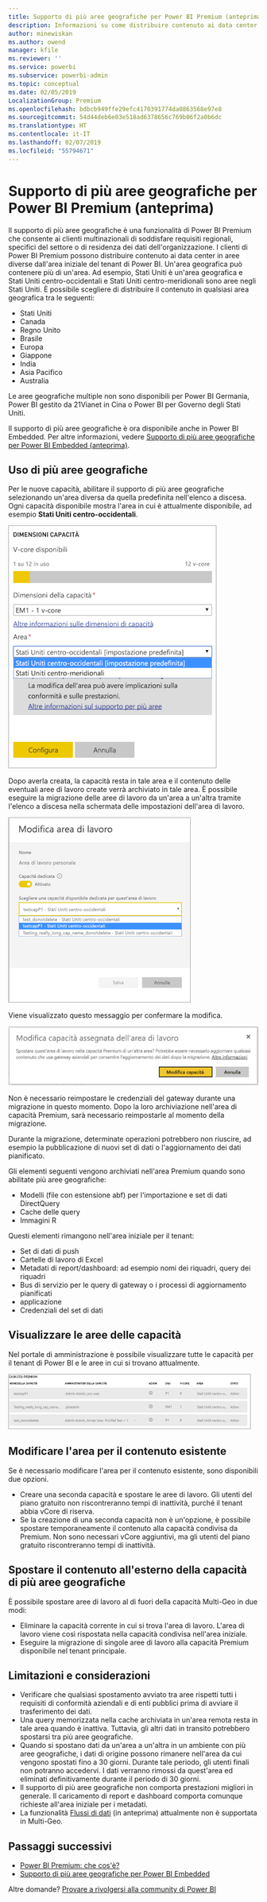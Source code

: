 ```yaml
---
title: Supporto di più aree geografiche per Power BI Premium (anteprima)
description: Informazioni su come distribuire contenuto ai data center in aree diverse dall'area iniziale del tenant di Power BI.
author: minewiskan
ms.author: owend
manager: kfile
ms.reviewer: ''
ms.service: powerbi
ms.subservice: powerbi-admin
ms.topic: conceptual
ms.date: 02/05/2019
LocalizationGroup: Premium
ms.openlocfilehash: bdbcb949ffe29efc4170391774da0863568e97e8
ms.sourcegitcommit: 54d44deb6e03e518ad6378656c769b06f2a0b6dc
ms.translationtype: HT
ms.contentlocale: it-IT
ms.lasthandoff: 02/07/2019
ms.locfileid: "55794671"
---
```

# <a name="multi-geo-support-for-power-bi-premium-preview"></a>Supporto di più aree geografiche per Power BI Premium (anteprima)

Il supporto di più aree geografiche è una funzionalità di Power BI Premium che consente ai clienti multinazionali di soddisfare requisiti regionali, specifici del settore o di residenza dei dati dell'organizzazione. I clienti di Power BI Premium possono distribuire contenuto ai data center in aree diverse dall'area iniziale del tenant di Power BI. Un'area geografica può contenere più di un'area. Ad esempio, Stati Uniti è un'area geografica e Stati Uniti centro-occidentali e Stati Uniti centro-meridionali sono aree negli Stati Uniti. È possibile scegliere di distribuire il contenuto in qualsiasi area geografica tra le seguenti:

- Stati Uniti
- Canada
- Regno Unito
- Brasile
- Europa
- Giappone
- India
- Asia Pacifico
- Australia

Le aree geografiche multiple non sono disponibili per Power BI Germania, Power BI gestito da 21Vianet in Cina o Power BI per Governo degli Stati Uniti.

Il supporto di più aree geografiche è ora disponibile anche in Power BI Embedded. Per altre informazioni, vedere [Supporto di più aree geografiche per Power BI Embedded (anteprima)](developer/embedded-multi-geo.md).

## <a name="using-multi-geo"></a>Uso di più aree geografiche

Per le nuove capacità, abilitare il supporto di più aree geografiche selezionando un'area diversa da quella predefinita nell'elenco a discesa.  Ogni capacità disponibile mostra l'area in cui è attualmente disponibile, ad esempio **Stati Uniti centro-occidentali**.

![Dimensioni della capacità: selezionare un'area. Più aree geografiche di Power BI](media/service-admin-premium-multi-geo/power-bi-multi-geo-capacity-size.png)

Dopo averla creata, la capacità resta in tale area e il contenuto delle eventuali aree di lavoro create verrà archiviato in tale area. È possibile eseguire la migrazione delle aree di lavoro da un'area a un'altra tramite l'elenco a discesa nella schermata delle impostazioni dell'area di lavoro.

![Modifica area di lavoro: scegliere una capacità disponibile. Più aree geografiche di Power BI](media/service-admin-premium-multi-geo/power-bi-multi-geo-edit-workspace.png)

Viene visualizzato questo messaggio per confermare la modifica.

![Conferma della modifica dell'area di lavoro assegnata](media/service-admin-premium-multi-geo/power-bi-multi-geo-change-assigned-workspace-capacity.png)

Non è necessario reimpostare le credenziali del gateway durante una migrazione in questo momento.  Dopo la loro archiviazione nell'area di capacità Premium, sarà necessario reimpostarle al momento della migrazione.

Durante la migrazione, determinate operazioni potrebbero non riuscire, ad esempio la pubblicazione di nuovi set di dati o l'aggiornamento dei dati pianificato.  

Gli elementi seguenti vengono archiviati nell'area Premium quando sono abilitate più aree geografiche:

- Modelli (file con estensione abf) per l'importazione e set di dati DirectQuery
- Cache delle query
- Immagini R

Questi elementi rimangono nell'area iniziale per il tenant:

- Set di dati di push
- Cartelle di lavoro di Excel
- Metadati di report/dashboard: ad esempio nomi dei riquadri, query dei riquadri
- Bus di servizio per le query di gateway o i processi di aggiornamento pianificati
- applicazione
- Credenziali del set di dati

## <a name="view-capacity-regions"></a>Visualizzare le aree delle capacità

Nel portale di amministrazione è possibile visualizzare tutte le capacità per il tenant di Power BI e le aree in cui si trovano attualmente.

![Visualizzare le capacità Premium](media/service-admin-premium-multi-geo/power-bi-multi-geo-premium-capacities.png) 

## <a name="change-the-region-for-existing-content"></a>Modificare l'area per il contenuto esistente

Se è necessario modificare l'area per il contenuto esistente, sono disponibili due opzioni.

- Creare una seconda capacità e spostare le aree di lavoro. Gli utenti del piano gratuito non riscontreranno tempi di inattività, purché il tenant abbia vCore di riserva.
- Se la creazione di una seconda capacità non è un'opzione, è possibile spostare temporaneamente il contenuto alla capacità condivisa da Premium. Non sono necessari vCore aggiuntivi, ma gli utenti del piano gratuito riscontreranno tempi di inattività.

## <a name="move-content-out-of-multi-geo"></a>Spostare il contenuto all'esterno della capacità di più aree geografiche  

È possibile spostare aree di lavoro al di fuori della capacità Multi-Geo in due modi:

- Eliminare la capacità corrente in cui si trova l'area di lavoro.  L'area di lavoro viene così rispostata nella capacità condivisa nell'area iniziale.
- Eseguire la migrazione di singole aree di lavoro alla capacità Premium disponibile nel tenant principale.

## <a name="limitations-and-considerations"></a>Limitazioni e considerazioni

- Verificare che qualsiasi spostamento avviato tra aree rispetti tutti i requisiti di conformità aziendali e di enti pubblici prima di avviare il trasferimento dei dati.
- Una query memorizzata nella cache archiviata in un'area remota resta in tale area quando è inattiva. Tuttavia, gli altri dati in transito potrebbero spostarsi tra più aree geografiche.
- Quando si spostano dati da un'area a un'altra in un ambiente con più aree geografiche, i dati di origine possono rimanere nell'area da cui vengono spostati fino a 30 giorni. Durante tale periodo, gli utenti finali non potranno accedervi. I dati verranno rimossi da quest'area ed eliminati definitivamente durante il periodo di 30 giorni.
- Il supporto di più aree geografiche non comporta prestazioni migliori in generale. Il caricamento di report e dashboard comporta comunque richieste all'area iniziale per i metadati.
- La funzionalità [Flussi di dati](service-dataflows-overview.md) (in anteprima) attualmente non è supportata in Multi-Geo.

## <a name="next-steps"></a>Passaggi successivi

- [Power BI Premium: che cos'è?](service-premium.md)
- [Supporto di più aree geografiche per Power BI Embedded](developer/embedded-multi-geo.md)

Altre domande? [Provare a rivolgersi alla community di Power BI](http://community.powerbi.com/)
